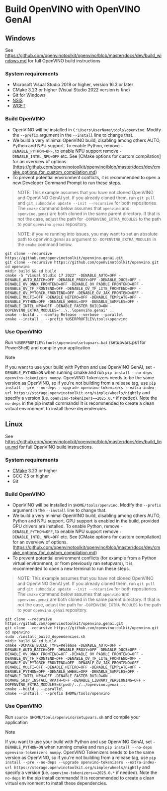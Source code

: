 # Build OpenVINO with OpenVINO GenAI

## Windows

See https://github.com/openvinotoolkit/openvino/blob/master/docs/dev/build_windows.md for full OpenVINO build instructions

### System requirements

- Microsoft Visual Studio 2019 or higher, version 16.3 or later
- CMake 3.23 or higher (Visual Studio 2022 version is fine)
- Git for Windows
- [NSIS](https://nsis.sourceforge.io)
- [WGET](https://eternallybored.org/misc/wget/)

### Build OpenVINO

- OpenVINO will be installed in `C:\Users\UserName\tools\openvino`. Modify the `--prefix` argument in the `--install` line to change that.
- We build a very minimal OpenVINO build, disabling among others AUTO, Python and NPU support. To enable Python, remove `-DENABLE_PYTHON=OFF`, to enable NPU support remove `-DENABLE_INTEL_NPU=OFF` etc. See [CMake options for custom compilation] for an overview of options. (https://github.com/openvinotoolkit/openvino/blob/master/docs/dev/cmake_options_for_custom_compilation.md)
- To prevent potential environment conflicts, it is recommended to open a new Developer Command Prompt to run these steps.

> NOTE: This example assumes that you have not cloned OpenVINO and OpenVINO GenAI yet. If you already cloned them, run `git pull` and `git submodule update --init --recursive` for both repositories. The `cmake` command below assumes that `openvino` and `openvino.genai` are both cloned in the same parent directory. If that is not the case, adjust the path for `-DOPENVINO_EXTRA_MODULES` to the path to your `openvino.genai` repository.

> NOTE: if you're running into issues, you may want to set an absolute path to openvino.genai as argument to `-DOPENVINO_EXTRA_MODULES` in the `cmake` command below.

```shell
git clone --recursive https://github.com/openvinotoolkit/openvino.genai.git
git clone --recursive https://github.com/openvinotoolkit/openvino.git
cd openvino
mkdir build && cd build
cmake -G "Visual Studio 17 2022" -DENABLE_AUTO=OFF -DENABLE_AUTO_BATCH=OFF -DENABLE_PROXY=OFF -DENABLE_DOCS=OFF -DENABLE_OV_ONNX_FRONTEND=OFF -DENABLE_OV_PADDLE_FRONTEND=OFF -DENABLE_OV_TF_FRONTEND=OFF -DENABLE_OV_TF_LITE_FRONTEND=OFF -DENABLE_OV_PYTORCH_FRONTEND=OFF -DENABLE_OV_JAX_FRONTEND=OFF -DENABLE_MULTI=OFF -DENABLE_HETERO=OFF -DENABLE_TEMPLATE=OFF -DENABLE_PYTHON=OFF -DENABLE_WHEEL=OFF -DENABLE_SAMPLES=OFF -DENABLE_INTEL_NPU=OFF -DENABLE_FASTER_BUILD=ON -DOPENVINO_EXTRA_MODULES='..\..\openvino.genai' ..
cmake --build . --config Release --verbose --parallel
cmake --install . --prefix %USERPROFILE%\tools\openvino
```

### Use OpenVINO

Run `%USERPROFILE%\tools\openvino\setupvars.bat` (setupvars.ps1 for PowerShell) and compile your application

> [!NOTE]
> If you want to use your build with Python and use OpenVINO GenAI, set `-DENABLE_PYTHON=ON` when running cmake and run `pip install --no-deps openvino-tokenizers numpy`. OpenVINO Tokenizers needs to be the same version as OpenVINO, so if you're not building from a release tag, use `pip install --pre --no-deps --upgrade openvino-tokenizers --extra-index-url https://storage.openvinotoolkit.org/simple/wheels/nightly` and specify a version (i.e. `openvino-tokenizers==2025.0.*` if needed). Note the `no-deps` in the pip install commands! It is recommended to create a clean virtual environment to install these dependencies.


## Linux

See https://github.com/openvinotoolkit/openvino/blob/master/docs/dev/build_linux.md for full OpenVINO build instructions.

### System requirements

- [CMake](https://cmake.org/download/) 3.23 or higher
- GCC 7.5 or higher
- Git

### Build OpenVINO

- OpenVINO will be installed in `$HOME/tools/openvino`. Modify the `--prefix` argument in the `--install` line to change that.
- We build a very minimal OpenVINO build, disabling among others AUTO, Python and NPU support. GPU support is enabled in the build, provided GPU drivers are installed. To enable Python, remove `-DENABLE_PYTHON=OFF`, to enable NPU support remove `-DENABLE_INTEL_NPU=OFF` etc. See [CMake options for custom compilation] for an overview of options. (https://github.com/openvinotoolkit/openvino/blob/master/docs/dev/cmake_options_for_custom_compilation.md)
- To prevent potential environment conflicts (for example from a Python virtual environment, or from previously ran setupvars), it is recommended to open a new terminal to run these steps.

> NOTE: This example assumes that you have not cloned OpenVINO and OpenVINO GenAI yet. If you already cloned them, run `git pull` and `git submodule update --init --recursive` for both repositories. The `cmake` command below assumes that `openvino` and `openvino.genai` are both cloned in the same parent directory. If that is not the case, adjust the path for `-DOPENVINO_EXTRA_MODULES` to the path to your `openvino.genai` repository.

```shell
git clone --recursive https://github.com/openvinotoolkit/openvino.genai.git
git clone --recursive https://github.com/openvinotoolkit/openvino.git
cd openvino
sudo ./install_build_dependencies.sh
mkdir build && cd build
cmake -DCMAKE_BUILD_TYPE=Release -DENABLE_AUTO=OFF -DENABLE_AUTO_BATCH=OFF -DENABLE_PROXY=OFF -DENABLE_DOCS=OFF -DENABLE_OV_ONNX_FRONTEND=OFF -DENABLE_OV_PADDLE_FRONTEND=OFF -DENABLE_OV_TF_FRONTEND=OFF -DENABLE_OV_TF_LITE_FRONTEND=OFF -DENABLE_OV_PYTORCH_FRONTEND=OFF -DENABLE_OV_JAX_FRONTEND=OFF -DENABLE_MULTI=OFF -DENABLE_HETERO=OFF -DENABLE_TEMPLATE=OFF -DENABLE_PYTHON=OFF -DENABLE_WHEEL=OFF -DENABLE_SAMPLES=OFF -DENABLE_INTEL_NPU=OFF -DENABLE_FASTER_BUILD=ON -DCMAKE_SKIP_INSTALL_RPATH=OFF -DENABLE_LIBRARY_VERSIONING=OFF -DOPENVINO_EXTRA_MODULES=$(pwd)/../../openvino.genai ..
cmake --build . --parallel
cmake --install . --prefix $HOME/tools/openvino
```

### Use OpenVINO 

Run `source $HOME/tools/openvino/setupvars.sh` and compile your application

> [!NOTE]
> If you want to use your build with Python and use OpenVINO GenAI, set `-DENABLE_PYTHON=ON` when running cmake and run `pip install --no-deps openvino-tokenizers numpy`. OpenVINO Tokenizers needs to be the same version as OpenVINO, so if you're not building from a release tag, use `pip install --pre --no-deps --upgrade openvino-tokenizers --extra-index-url https://storage.openvinotoolkit.org/simple/wheels/nightly` and specify a version (i.e. `openvino-tokenizers==2025.0.*` if needed). Note the `no-deps` in the pip install commands! It is recommended to create a clean virtual environment to install these dependencies.
